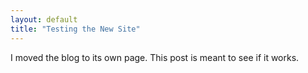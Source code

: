 ```yaml
---
layout: default
title: "Testing the New Site"
---
```


I moved the blog to its own page. This post is meant to see if it works.